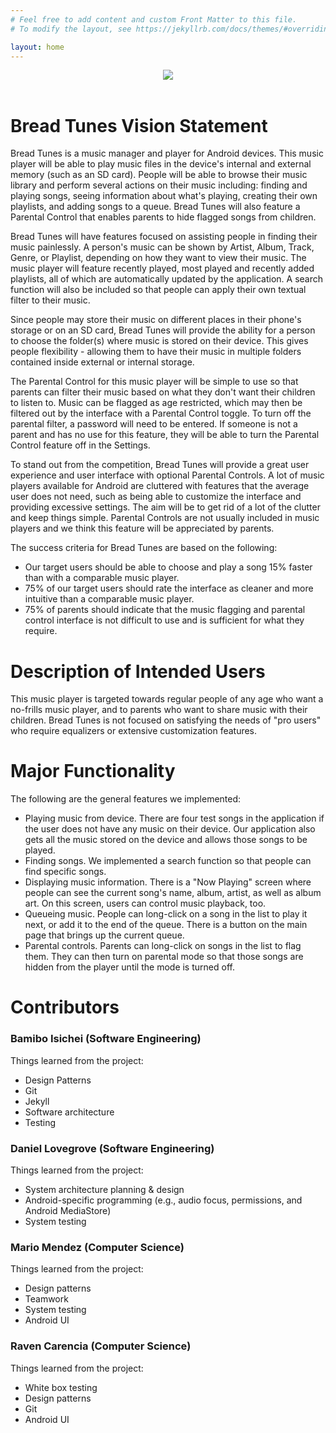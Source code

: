 ```yaml
---
# Feel free to add content and custom Front Matter to this file.
# To modify the layout, see https://jekyllrb.com/docs/themes/#overriding-theme-defaults

layout: home
---
```


<div align="center">
    <img src="{{site.baseurl}}/asset/images/breadtunes.png"/>
</div>
<br/>

# Bread Tunes Vision Statement

Bread Tunes is a music manager and player for Android devices. This music player will be able to play music files in the device's internal and external memory (such as an SD card). People will be able to browse their music library and perform several actions on their music including: finding and playing songs, seeing information about what's playing, creating their own playlists, and adding songs to a queue. Bread Tunes will also feature a Parental Control that enables parents to hide flagged songs from children.

Bread Tunes will have features focused on assisting people in finding their music painlessly. A person's music can be shown by Artist, Album, Track, Genre, or Playlist, depending on how they want to view their music. The music player will feature recently played, most played and recently added playlists, all of which are automatically updated by the application. A search function will also be included so that people can apply their own textual filter to their music.

Since people may store their music on different places in their phone's storage or on an SD card, Bread Tunes will provide the ability for a person to choose the folder(s) where music is stored on their device. This gives people flexibility - allowing them to have their music in multiple folders contained inside external or internal storage.

The Parental Control for this music player will be simple to use so that parents can filter their music based on what they don't want their children to listen to. Music can be flagged as age restricted, which may then be filtered out by the interface with a Parental Control toggle. To turn off the parental filter, a password will need to be entered. If someone is not a parent and has no use for this feature, they will be able to turn the Parental Control feature off in the Settings.

To stand out from the competition, Bread Tunes will provide a great user experience and user interface with optional Parental Controls. A lot of music players available for Android are cluttered with features that the average user does not need, such as being able to customize the interface and providing excessive settings. The aim will be to get rid of a lot of the clutter and keep things simple. Parental Controls are not usually included in music players and we think this feature will be appreciated by parents.

The success criteria for Bread Tunes are based on the following:

- Our target users should be able to choose and play a song 15% faster than with a comparable music player.
- 75% of our target users should rate the interface as cleaner and more intuitive than a comparable music player.
- 75% of parents should indicate that the music flagging and parental control interface is not difficult to use and is sufficient for what they require.



# Description of Intended Users

This music player is targeted towards regular people of any age who want a no-frills music player, and to parents who want to share music with their children. Bread Tunes is not focused on satisfying the needs of "pro users" who require equalizers or extensive customization features.



# Major Functionality

The following are the general features we implemented:

- Playing music from device. There are four test songs in the application if the user does not have any music on their device. Our application also gets all the music stored on the device and allows those songs to be played.
- Finding songs. We implemented a search function so that people can find specific songs.
- Displaying music information. There is a "Now Playing" screen where people can see the current song's name, album, artist, as well as album art. On this screen, users can control music playback, too.
- Queueing music. People can long-click on a song in the list to play it next, or add it to the end of the queue. There is a button on the main page that brings up the current queue.
- Parental controls. Parents can long-click on songs in the list to flag them. They can then turn on parental mode so that those songs are hidden from the player until the mode is turned off.

# Contributors

### Bamibo Isichei (Software Engineering)
Things learned from the project:
- Design Patterns
- Git
- Jekyll
- Software architecture
- Testing

### Daniel Lovegrove (Software Engineering)
Things learned from the project:
- System architecture planning & design
- Android-specific programming (e.g., audio focus, permissions, and Android MediaStore)
- System testing

### Mario Mendez (Computer Science)
Things learned from the project:
- Design patterns
- Teamwork
- System testing
- Android UI

### Raven Carencia (Computer Science)
Things learned from the project:
- White box testing
- Design patterns
- Git
- Android UI